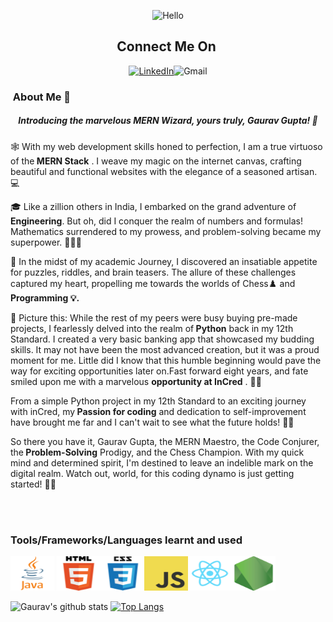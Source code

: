 <p align="center"><img alt="Hello" src="https://camo.githubusercontent.com/2d97fc6917462d31a885631ec887824db6974df46eccea2ae131ff3ece798a0a/68747470733a2f2f63617073756c652d72656e6465722e76657263656c2e6170702f6170693f747970653d776176696e6726636f6c6f723d6772616469656e7426746578743d48656c6c6f21266865696768743d3130302673656374696f6e3d686561646572"></p>

<h2 align="center">Connect Me On <img alt="" height="30px" src="https://github.com/pygau14/pygau14/assets/76560967/fa1e4ab1-3b3e-4efc-ab60-f78b9cbb6b7d"></h2>
<p align="center"><a href="https://www.linkedin.com/in/gaurav-gupta-b47a85185/"><img alt="LinkedIn" src="https://github.com/pygau14/pygau14/assets/76560967/20c23b31-79e1-47e2-85ad-c0ac3393208d"></a><img src="https://github.com/pygau14/pygau14/assets/76560967/3e7f97ab-99de-40ca-abc2-cf3f3563d3a6" alt="Gmail"></p>

<h3><p class=".mt50"><img  alt="" src="https://github.com/pygau14/pygau14/assets/76560967/2f17eae9-8814-4a85-96e2-5cad8b531438"</p> About Me 🚀</h3>
<h5 align="center">Introducing the marvelous MERN Wizard, yours truly, Gaurav Gupta! 🎉</h5>
<p>🕸️ With my web development skills honed to perfection, I am a true virtuoso of the<strong> MERN Stack</strong> . I weave my magic on the internet canvas, crafting beautiful and functional websites with the elegance of a seasoned artisan. 💻</p>

<p>🎓 Like a zillion others in India, I embarked on the grand adventure of<strong> Engineering</strong>. But oh, did I conquer the realm of numbers and formulas! Mathematics surrendered to my prowess, and problem-solving became my superpower. 🔢🦸‍♂️</p>

<p>🧩 In the midst of my academic Journey, I discovered an insatiable appetite for puzzles, riddles, and brain teasers. The allure of these challenges captured my heart, propelling me towards the worlds of Chess♟️ and <strong>Programming 💡.</strong>  </p>

<p>🐍 Picture this: While the rest of my peers were busy buying pre-made projects, I fearlessly delved into the realm of<strong> Python</strong>  back in my 12th Standard. I created a very basic banking app that showcased my budding skills. It may not have been the most advanced creation, but it was a proud moment for me. Little did I know that this humble beginning would pave the way for exciting opportunities later on.Fast forward eight years, and fate smiled upon me with a marvelous <strong>opportunity at InCred</strong> .  💪🚀</p>

<p>From a simple Python project in my 12th Standard to an exciting journey with inCred, my<strong> Passion for coding</strong>  and dedication to self-improvement have brought me far and I can't wait to see what the future holds! 🌈🔥</p>

<p>So there you have it, Gaurav Gupta, the MERN Maestro, the Code Conjurer, the<strong> Problem-Solving</strong>  Prodigy, and the Chess Champion. With my quick mind and determined spirit, I'm destined to leave an indelible mark on the digital realm. Watch out, world, for this coding dynamo is just getting started! 💪✨</p>



<br />
<br />
<h3>Tools/Frameworks/Languages learnt and used</h3>


 <img alt="Java" width="70px" height="55px" src="https://raw.githubusercontent.com/github/explore/5b3600551e122a3277c2c5368af2ad5725ffa9a1/topics/java/java.png" /> <img alt="HTML" width="70px" height="55px" src="https://raw.githubusercontent.com/github/explore/80688e429a7d4ef2fca1e82350fe8e3517d3494d/topics/html/html.png" /><img alt="CSS" width="70px" height="55px" src="https://raw.githubusercontent.com/github/explore/80688e429a7d4ef2fca1e82350fe8e3517d3494d/topics/css/css.png" /><img alt="JavaScript" width="70px" height="55px" src="https://raw.githubusercontent.com/github/explore/80688e429a7d4ef2fca1e82350fe8e3517d3494d/topics/javascript/javascript.png" /><img alt="React" width="70px" height="55px" src="https://raw.githubusercontent.com/github/explore/80688e429a7d4ef2fca1e82350fe8e3517d3494d/topics/react/react.png" /><img alt="NodeJs" width="70px" height="55px" src="https://raw.githubusercontent.com/github/explore/80688e429a7d4ef2fca1e82350fe8e3517d3494d/topics/nodejs/nodejs.png" />
   
   ![Gaurav's github stats](https://github-readme-stats.vercel.app/api?username=pygau14)
   [![Top Langs](https://github-readme-stats.vercel.app/api/top-langs/?username=pygau14)](https://github.com/pygau14/github-readme-stats)

<!---
pygau14/pygau14 is a ✨ special ✨ repository because its `README.md` (this file) appears on your GitHub profile.
You can click the Preview link to take a look at your changes.
--->
